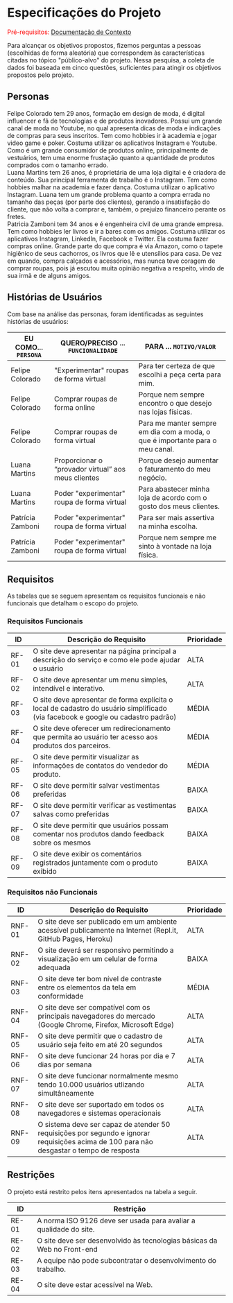 # Especificações do Projeto

<span style="color:red">Pré-requisitos: <a href="1-Documentação de Contexto.md"> Documentação de Contexto</a></span>

Para alcançar os objetivos propostos, fizemos perguntas a pessoas (escolhidas de forma aleatória) que correspondem às características citadas no tópico "público-alvo" do projeto. Nessa pesquisa, a coleta de dados foi baseada em cinco questões, suficientes para atingir os objetivos propostos pelo projeto.

## Personas

Felipe Colorado tem 29 anos, formação em design de moda, é digital influencer e fã de tecnologias e de produtos inovadores. Possui um grande canal de moda no Youtube, no qual apresenta dicas de moda e indicações de compras para seus inscritos. Tem como hobbies ir à academia e jogar video game e poker. Costuma utilizar os aplicativos Instagram e Youtube. Como é um grande consumidor de produtos online, principalmente de vestuários, tem uma enorme frustação quanto a quantidade de produtos comprados com o tamanho errado. <br>
Luana Martins tem 26 anos, é proprietária de uma  loja digital e é criadora de conteúdo. Sua principal ferramenta de trabalho é o Instagram. Tem como hobbies malhar na academia e fazer dança. Costuma utilizar o aplicativo Instagram. Luana tem um grande problema quanto a compra errada no tamanho das peças (por parte dos clientes), gerando a insatisfação do cliente, que não volta a comprar e, também, o prejuízo financeiro perante os fretes. <br>
Patricia Zamboni tem 34 anos e é engenheira civil de uma grande empresa. Tem como hobbies ler livros e ir a bares com os amigos. Costuma utilizar os aplicativos Instagram, LinkedIn, Facebook e Twitter. Ela costuma fazer compras online. Grande parte do que compra é via Amazon, como o tapete higiênico de seus cachorros, os livros que lê e utensílios para casa. De vez em quando, compra calçados e acessórios, mas nunca teve coragem de comprar roupas, pois já escutou muita opinião negativa a respeito, vindo de sua irmã e de alguns amigos.

## Histórias de Usuários

Com base na análise das personas, foram identificadas as seguintes histórias de usuários:

|EU COMO... `PERSONA`| QUERO/PRECISO ... `FUNCIONALIDADE`  |PARA ... `MOTIVO/VALOR`                 |
|--------------------|------------------------------------ |----------------------------------------|
|Felipe Colorado     | "Experimentar" roupas de forma virtual| Para ter certeza de que escolhi a peça certa para mim.|
|Felipe Colorado     | Comprar roupas de forma online      | Porque nem sempre encontro o que desejo nas lojas físicas.|
|Felipe Colorado     | Comprar roupas de forma virtual     | Para me manter sempre em dia com a moda, o que é importante para o meu canal.|
|Luana Martins       | Proporcionar o “provador virtual” aos meus clientes| Porque desejo aumentar o faturamento do meu negócio.|
|Luana Martins       |	Poder "experimentar" roupa de forma virtual	| Para abastecer minha loja de acordo com o gosto dos meus clientes.|
|Patrícia Zamboni    |	Poder "experimentar" roupa de forma virtual	| Para ser mais assertiva na minha escolha.|
|Patrícia Zamboni    |	Poder "experimentar" roupa de forma virtual	| Porque nem sempre me sinto à vontade na loja física.|

## Requisitos

As tabelas que se seguem apresentam os requisitos funcionais e não funcionais que detalham o escopo do projeto.

### Requisitos Funcionais

|ID   | Descrição do Requisito  | Prioridade |
|-----|-----------------------------------------|----|
|RF-01|	O site deve apresentar na página principal a descrição do serviço e como ele pode ajudar o usuário | ALTA | 
|RF-02| O site deve apresentar um menu simples, intendível e interativo.	| ALTA |
|RF-03| O site deve apresentar de forma explícita o local de cadastro do usuário simplificado (via facebook e google ou cadastro padrão)	| MÉDIA |
|RF-04| O site deve oferecer um redirecionamento que permita ao usuário ter acesso aos produtos dos parceiros.	| MÉDIA |
|RF-05| O site deve permitir visualizar as informações de contatos do vendedor do produto. |	MÉDIA |
|RF-06| O site deve permitir salvar vestimentas preferidas |	BAIXA |
|RF-07| O site deve permitir verificar as vestimentas salvas como preferidas	| BAIXA |
|RF-08| O site deve permitir que usuários possam comentar nos produtos dando feedback sobre os mesmos	| BAIXA |
|RF-09| O site deve exibir os comentários registrados juntamente com o produto exibido	| BAIXA |


### Requisitos não Funcionais

|ID    | Descrição do Requisito  |Prioridade |
|------|-------------------------|----|
|RNF-01|	O site deve ser publicado em um ambiente acessível publicamente na Internet (Repl.it, GitHub Pages, Heroku) |	ALTA |
|RNF-02| O site deverá ser responsivo permitindo a visualização em um celular de forma adequada	| BAIXA |
|RNF-03| O site deve ter bom nível de contraste entre os elementos da tela em conformidade |	MÉDIA |
|RNF-04|	O site deve ser compatível com os principais navegadores do mercado (Google Chrome, Firefox, Microsoft Edge)	| ALTA |
|RNF-05| O site deve permitir que o cadastro de usuário seja feito em até 20 segundos	| ALTA |
|RNF-06|	O site deve funcionar 24 horas por dia e 7 dias por semana	| ALTA |
|RNF-07|	O site deve funcionar normalmente mesmo tendo 10.000 usuários utlizando simultâneamente	| ALTA |
|RNF-08|	O site deve ser suportado em todos os navegadores e sistemas operacionais |	ALTA |
|RNF-09|	O sistema deve ser capaz de atender 50 requisições por segundo e ignorar requisições acima de 100 para não desgastar o tempo de resposta	| ALTA |

## Restrições

O projeto está restrito pelos itens apresentados na tabela a seguir.

|ID| Restrição                                             |
|--|-------------------------------------------------------|
|RE-01|	A norma ISO 9126 deve ser usada para avaliar a qualidade do site.|
|RE-02|	O site deve ser desenvolvido às tecnologias básicas da Web no Front-end|
|RE-03|	A equipe não pode subcontratar o desenvolvimento do trabalho.|
|RE-04|	O site deve estar acessível na Web.|
